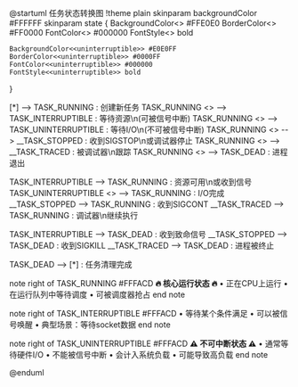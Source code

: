 @startuml 任务状态转换图
!theme plain
skinparam backgroundColor #FFFFFF
skinparam state {
    BackgroundColor<<running>> #FFE0E0
    BorderColor<<running>> #FF0000
    FontColor<<running>> #000000
    FontStyle<<running>> bold
    
    BackgroundColor<<uninterruptible>> #E0E0FF
    BorderColor<<uninterruptible>> #0000FF
    FontColor<<uninterruptible>> #000000
    FontStyle<<uninterruptible>> bold
}

[*] --> TASK_RUNNING : 创建新任务
TASK_RUNNING <<running>> --> TASK_INTERRUPTIBLE : 等待资源\n(可被信号中断)
TASK_RUNNING <<running>> --> TASK_UNINTERRUPTIBLE : 等待I/O\n(不可被信号中断)
TASK_RUNNING <<running>> --> __TASK_STOPPED : 收到SIGSTOP\n或调试器停止
TASK_RUNNING <<running>> --> __TASK_TRACED : 被调试器\n跟踪
TASK_RUNNING <<running>> --> TASK_DEAD : 进程退出

TASK_INTERRUPTIBLE --> TASK_RUNNING : 资源可用\n或收到信号
TASK_UNINTERRUPTIBLE <<uninterruptible>> --> TASK_RUNNING : I/O完成
__TASK_STOPPED --> TASK_RUNNING : 收到SIGCONT
__TASK_TRACED --> TASK_RUNNING : 调试器\n继续执行

TASK_INTERRUPTIBLE --> TASK_DEAD : 收到致命信号
__TASK_STOPPED --> TASK_DEAD : 收到SIGKILL
__TASK_TRACED --> TASK_DEAD : 进程被终止

TASK_DEAD --> [*] : 任务清理完成

note right of TASK_RUNNING #FFFACD
  **🔥 核心运行状态 🔥**
  • 正在CPU上运行
  • 在运行队列中等待调度
  • 可被调度器抢占
end note

note right of TASK_INTERRUPTIBLE #FFFACD
  • 等待某个条件满足
  • 可以被信号唤醒
  • 典型场景：等待socket数据
end note

note right of TASK_UNINTERRUPTIBLE #FFFACD
  **⚠️ 不可中断状态 ⚠️**
  • 通常等待硬件I/O
  • 不能被信号中断
  • 会计入系统负载
  • 可能导致高负载
end note

@enduml